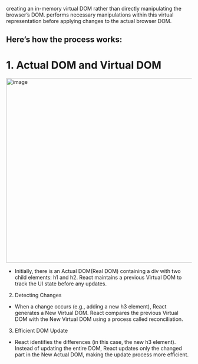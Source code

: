  creating an in-memory virtual DOM rather than directly manipulating the browser’s DOM. 
 performs necessary manipulations within this virtual representation before applying changes to the actual browser DOM.


## Here’s how the process works:

# 1. Actual DOM and Virtual DOM

<img width="1000" height="500" alt="image" src="https://github.com/user-attachments/assets/b4c811b0-f75f-4c72-af35-5a5e8436e7cc" />


- Initially, there is an Actual DOM(Real DOM) containing a div with two child elements: h1 and h2.
React maintains a previous Virtual DOM to track the UI state before any updates.
2. Detecting Changes

- When a change occurs (e.g., adding a new h3 element), React generates a New Virtual DOM.
React compares the previous Virtual DOM with the New Virtual DOM using a process called reconciliation.
3. Efficient DOM Update

- React identifies the differences (in this case, the new h3 element).
Instead of updating the entire DOM, React updates only the changed part in the New Actual DOM, making the update process more efficient.
